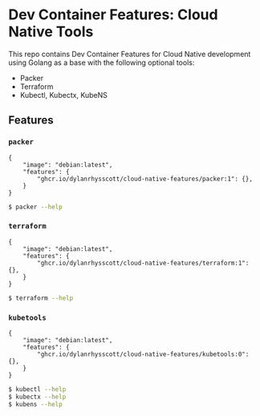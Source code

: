 # Dev Container Features: Cloud Native Tools

This repo contains Dev Container Features for Cloud Native development using Golang as a base with the following optional tools:

* Packer
* Terraform
* Kubectl, Kubectx, KubeNS

## Features

### `packer`

```jsonc
{
    "image": "debian:latest",
    "features": {
        "ghcr.io/dylanrhysscott/cloud-native-features/packer:1": {},
    }
}
```

```bash
$ packer --help
```

### `terraform`

```jsonc
{
    "image": "debian:latest",
    "features": {
        "ghcr.io/dylanrhysscott/cloud-native-features/terraform:1": {},
    }
}
```

```bash
$ terraform --help
```

### `kubetools`

```jsonc
{
    "image": "debian:latest",
    "features": {
        "ghcr.io/dylanrhysscott/cloud-native-features/kubetools:0": {},
    }
}
```

```bash
$ kubectl --help
$ kubectx --help
$ kubens --help
```
